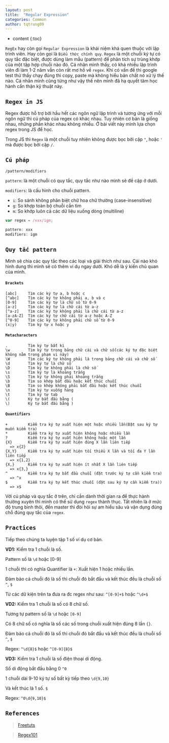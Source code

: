 ```yaml
---
layout: post
title:  "Regular Expression"
categories: Common
author: tqtrung09
---
```


* content
{:toc}

`RegEx` hay còn gọi `Regular Expression` là khái niệm khá quen thuộc với lập trình viên. Hay còn gọi là `Biểu thức chính quy`.
`Regex` là một chuỗi ký tự có quy tắc đặc biệt, được dùng làm mẫu (pattern) để phân tích sự trùng khớp của một tập hợp
chuỗi nào đó.
Cá nhân mình thấy, có khá nhiều lập trình viên đi làm 1-2 năm vẫn còn rất mơ hồ về `regex`. Khi có vấn đề thì google
test thử thấy chạy đúng thì copy, paste mà không hiểu bản chất nó xử lý thế nào. Cá nhân mình cũng từng như vậy thế nên
mình đã hạ quyết tâm học hành cẩn thận kỹ thuật này.




## `Regex in JS`
Regex được hỗ trợ bởi hầu hết các ngôn ngữ lập trình và tương ứng với mỗi ngôn ngữ thì cú pháp của regex có khác nhau. Tuy nhiên cơ bản là giống nhau, những phần khác nhau không nhiều. Ở bài viết này mình lựa chọn regex trong JS để học.

Trong JS thì `Regex` là một chuỗi tuy nhiên không được bọc bởi cặp `"`, hoặc `'` mà được bọc bởi cặp `/`.

## `Cú pháp`
`/pattern/modifiers`

`pattern`: là một chuỗi có quy tắc, quy tắc như nào mình sẽ đề cập ở dưới.

`modifiers`: là cấu hình cho chuỗi pattern.
  - `i`:  So sánh không phân biệt chữ hoa chữ thường (case-insensitive)
  - `g`:  So khợp toàn bộ chuỗi cần tìm
  - `m`:  So khớp luôn cả các dữ liệu xuống dòng (multiline)

```js
var regex = /xxx/igm;

pattern: xxx
modifiers: igm
```

## `Quy tắc pattern`
Mình sẽ chia các quy tắc theo các loại và giải thích như sau. Cái nào khó hình dung thì mình sẽ có thêm ví dụ ngay dưới.
Khó dễ là ý kiến chủ quan của mình.

#### `Brackets`

```
[abc]     Tìm các ký tự a, b hoặc c
[^abc]    Tìm các ký tự không phải a, b và c
[0-9]     Tìm các ký tự là chữ số từ 0-9
[a-z]     Tìm các ký tự là chữ cái từ a-z
[^a-z]    Tìm các ký tự không phải là chữ cái từ a-z
[a-zA-Z]  Tìm các ký tự chữ cái từ a-z hoặc A-Z
[^0-9]    Tìm các ký tự không phải chữ số từ 0-9
(x|y)     Tìm ký tự x hoặc y

```

#### `Metacharacters`
```
.         Tìm ký tự bất kì
\w        Tìm ký tự trong bảng chữ cái và chữ số(các ký tự đặc biệt không nằm trong phạm vi này)
\W        Tìm các ký tự không phải là trong bảng chữ cái và chữ số
\d        Tìm ký tự là chữ số
\D        Tìm ký tự không phải là chữ số
\s        Tìm ký tự là khoảng trắng
\S        Tìm ký tự không phải khoảng trắng
\b        Tìm so khớp bắt đầu hoặc kết thúc chuỗi
\B        Tìm so khớp không phải bắt đầu hoặc kết thúc chuỗi
\n        Tìm ký tự xuống hàng
\t        Tìm ký tự tab
\(        Ký tự bắt đầu bằng (
\)        Ký tự bắt đầu bằng )
```

#### `Quantifiers`

```
+         Kiểm tra ký tự xuất hiện một hoặc nhiều lần(Đặt sau ký tự muốn kiểm tra)
*         Kiểm tra ký tự xuất hiện không hoặc nhiều lần
?         Kiểm tra ký tự xuất hiện không hoặc một lần
{X}       Kiểm tra ký tự xuất hiện đúng X lần liên tiếp
  => x{2}
{X,Y}     Kiểm tra ký tự xuất hiện tối thiểu X lần và tối đa Y lần liên tiếp
  => x{1,2}
{X,}      Kiểm tra ký tự xuất hiện ít nhất X lần liên tiếp
  => x{3,}
^         Kiểm tra ký tự bắt đầu chuỗi (đặt trước ký tự cần kiểm tra)
  => ^x
$         Kiểm tra ký tự kết thúc chuỗi (đặt sau ký tự cần kiểm tra))
  => x$
```

Với cú pháp và quy tắc ở trên, chỉ cần dành thời gian ra để thực hành thường xuyên thì mình có thể sử dụng `regex` thành
thục. Tất nhiên là ở mức độ trung bình thôi, đến master thì đòi hỏi sự am hiểu sâu và vận dụng đúng chỗ đúng quy tắc của
`regex`.

## `Practices`
Tiếp theo chúng ta luyện tập 1 số ví dụ cơ bản.

**VD1:** Kiểm tra 1 chuỗi là số.

Pattern số là `\d` hoặc [0-9]

1 chuỗi thì có nghĩa Quantifier là `+`: Xuất hiện 1 hoặc nhiều lần.

Đảm bảo cả chuỗi đó là số thì chuỗi đó bắt đầu và kết thúc đều là chuỗi số `^`, `$`

Từ các dữ kiện trên ta đưa ra đc regex như sau: `^[0-9]+$` hoặc `^\d+$`

**VD2:** Kiểm tra 1 chuỗi là số có 8 chữ số.

Tương tự pattern số là `\d` hoặc `[0-9]`

Có 8 chữ số có nghĩa là số các số trong chuỗi xuất hiện đúng 8 lần `{}`.

Đảm bảo cả chuỗi đó là số thì chuỗi đó bắt đầu và kết thúc đều là chuỗi số `^`, `$`

Regex: `^\d{8}$` hoặc `^[0-9]{8}$`

**VD3:** Kiểm tra 1 chuỗi là số điện thoại di động.

Số di động bắt đầu bằng 0 `^0`

1 chuỗi dài 9-10 ký tự số bất kỳ tiếp theo `\d{9,10}`

Và kết thúc là 1 số. `$`

Regex: `^0\d{9,10}$`

## `References`
>[Freetuts](https://freetuts.net/bang-bieu-thuc-regular-expression-trong-javascript-418.html)

>[Regex101](https://regex101.com/)





